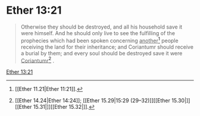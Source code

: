 # Ether 13:21

> Otherwise they should be destroyed, and all his household save it were himself. And he should only live to see the fulfilling of the prophecies which had been spoken concerning <u>another</u>[^a] people receiving the land for their inheritance; and Coriantumr should receive a burial by them; and every soul should be destroyed save it were <u>Coriantumr</u>[^b] .

[Ether 13:21](https://www.churchofjesuschrist.org/study/scriptures/bofm/ether/13?lang=eng&id=p21#p21)


[^a]: [[Ether 11.21|Ether 11:21]].  
[^b]: [[Ether 14.24|Ether 14:24]]; [[Ether 15.29|15:29 (29–32)]][[Ether 15.30|]][[Ether 15.31|]][[Ether 15.32|]].  
